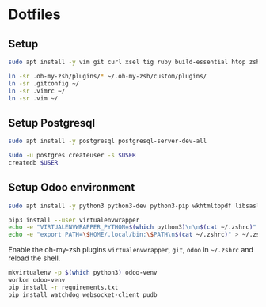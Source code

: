 # Dotfiles

## Setup

```sh
sudo apt install -y vim git curl xsel tig ruby build-essential htop zsh neofetch
```

```sh
ln -sr .oh-my-zsh/plugins/* ~/.oh-my-zsh/custom/plugins/
ln -sr .gitconfig ~/
ln -sr .vimrc ~/
ln -sr .vim ~/
```

## Setup Postgresql

```sh
sudo apt install -y postgresql postgresql-server-dev-all
```

```sh
sudo -u postgres createuser -s $USER
createdb $USER
```

## Setup Odoo environment

```sh
sudo apt install -y python3 python3-dev python3-pip wkhtmltopdf libsasl2-dev libldap2-dev libxml2-dev libxslt1-dev libjpeg-dev
```

```sh
pip3 install --user virtualenvwrapper
echo -e "VIRTUALENVWRAPPER_PYTHON=$(which python3)\n\n$(cat ~/.zshrc)" > ~/.zshrc
echo -e "export PATH=\$HOME/.local/bin:\$PATH\n$(cat ~/.zshrc)" > ~/.zshrc
```

Enable the oh-my-zsh plugins `virtualenvwrapper`, `git`, `odoo` in `~/.zshrc` and reload the shell.

```sh
mkvirtualenv -p $(which python3) odoo-venv
workon odoo-venv
pip install -r requirements.txt
pip install watchdog websocket-client pudb
```
